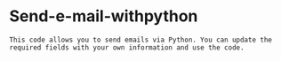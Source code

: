 # Send-e-mail-withpython

    This code allows you to send emails via Python. You can update the required fields with your own information and use the code.
    